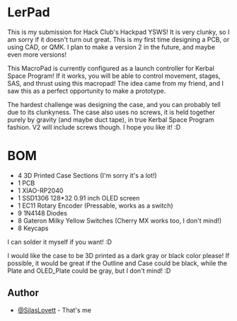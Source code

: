 
# LerPad

This is my submission for Hack Club's Hackpad YSWS! It is very clunky, so I am sorry if it doesn't turn out great. This is my first time designing a PCB, or using CAD, or QMK. I plan to make a version 2 in the future, and maybe even more versions!

This MacroPad is currently configured as a launch controller for Kerbal Space Program! If it works, you will be able to control movement, stages, SAS, and thrust using this macropad! The idea came from my friend, and I saw this as a perfect opportunity to make a prototype.

The hardest challenge was designing the case, and you can probably tell due to its clunkyness. The case also uses no screws, it is held together purely by gravity (and maybe duct tape), in true Kerbal Space Program fashion. V2 will include screws though. I hope you like it! :D

# BOM

- 4 3D Printed Case Sections (I'm sorry it's a lot!)
- 1 PCB
- 1 XIAO-RP2040
- 1 SSD1306 128*32 0.91 inch OLED screen
- 1 EC11 Rotary Encoder (Pressable, works as a switch)
- 9 1N4148 Diodes
- 8 Gateron Milky Yellow Switches (Cherry MX works too, I don't mind!)
- 8 Keycaps

I can solder it myself if you want! :D

I would like the case to be 3D printed as a dark gray or black color please! If possible, it would be great if the Outline and Case could be black, while the Plate and OLED_Plate could be gray, but I don't mind! :D




## Author

- [@SilasLovett](https://github.com/SilasLovett) - That's me

